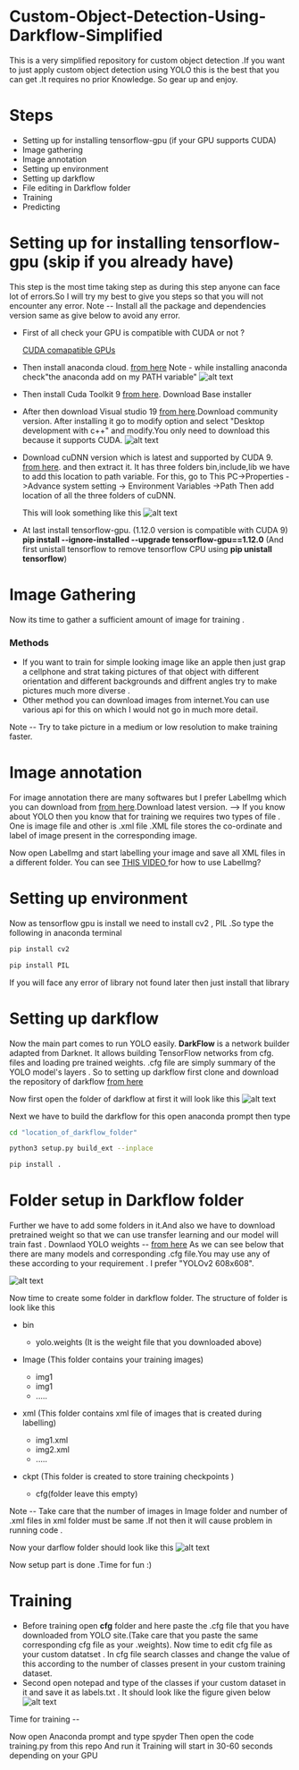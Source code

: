 # Custom-Object-Detection-Using-Darkflow-Simplified
This is a very simplified repository for custom object detection .If you want to just apply custom object detection using YOLO this is the best that you can get .It requires no prior Knowledge. So gear up and enjoy.

# Steps 
  - Setting up for installing tensorflow-gpu (if your GPU supports CUDA)
  - Image gathering 
  - Image annotation
  - Setting up environment
  - Setting up darkflow
  - File editing in Darkflow folder
  - Training
  - Predicting 
# Setting up for installing tensorflow-gpu (skip if you already have)
    
   
   This step is the most time taking step as during this step anyone can face lot of errors.So I will try my best to give you steps so that    you will not encounter any error.
   Note -- Install all the package and dependencies version same as give below to avoid any error.
   
   - First of all check your GPU is compatible with CUDA or not ?
   
     [CUDA comapatible GPUs](https://developer.nvidia.com/cuda-gpus)
   - Then install anaconda cloud.  [from here](https://www.anaconda.com/distribution/) 
     Note - while installing anaconda check"the anaconda add on my PATH variable"
     ![alt text](https://github.com/Boltuzamaki/Custom-Object-Detection-Using-Darkflow-Simplified-/blob/master/images%20support%20file/anaconda.PNG)
   - Then install Cuda Toolkit 9 [from here](https://developer.nvidia.com/cuda-90-download-archive).
     Download Base installer
   - After then download Visual studio 19 [from here](https://visualstudio.microsoft.com/downloads/).Download community version.
    After installing it go to modify option and select "Desktop development with c++" and modify.You only need to download this 
    because it supports CUDA.
    ![alt text](https://github.com/Boltuzamaki/Custom-Object-Detection-Using-Darkflow-Simplified-/blob/master/images%20support%20file/2.PNG)
    
   - Download cuDNN version which is latest and supported by CUDA 9. [from here](https://developer.nvidia.com/rdp/cudnn-archive).
     and then extract it.
     It has three folders bin,include,lib we have to add this location to path variable.
     For this,
     go to This PC->Properties ->Advance system setting -> Environment Variables ->Path 
     Then add location of all the three folders of cuDNN.
     
     This will look something like this
     ![alt text](https://github.com/Boltuzamaki/Custom-Object-Detection-Using-Darkflow-Simplified-/blob/master/images%20support%20file/3a.png?raw=true)
     
   - At last install tensorflow-gpu. (1.12.0 version is compatible with CUDA 9)
        **pip install --ignore-installed --upgrade tensorflow-gpu==1.12.0**  (And first unistall tensorflow to remove tensorflow CPU using **pip unistall tensorflow**)
        
# Image Gathering 

Now its time to gather a sufficient amount of image for training .

### Methods 
- If you want to train for simple looking image like an apple then just grap a cellphone and strat taking pictures of that object with different orientation and different backgrounds and diffrent angles try to make pictures much more diverse .
- Other method you can download images from internet.You can use various api for this on which I would not go in much more detail.

Note -- Try to take picture in a medium or low resolution to make training faster.

# Image annotation 
For image annotation there are many softwares but I prefer LabelImg which you can download from 
[from here](https://tzutalin.github.io/labelImg/).Download latest version.
--> If you know about YOLO then you know that for training we requires two types of file . One is image file and other is .xml file .XML file stores the co-ordinate and label of image present in the corresponding image.

Now open LabelImg and start labelling your image and save all XML files in a different folder.
You can see [THIS VIDEO ](https://www.youtube.com/watch?v=p0nR2YsCY_U) for how to use LabelImg?

# Setting up environment

Now as tensorflow gpu is install we need to install cv2 , PIL .So type the following in anaconda terminal
```sh
pip install cv2
```
```sh
pip install PIL
```
If you will face any error of library not found later then just install that library 

# Setting up darkflow

Now the main part comes to run YOLO easily.
**DarkFlow** is a network builder adapted from Darknet. It allows building TensorFlow networks from cfg. files and loading pre trained weights. .cfg file are simply summary of the YOLO model's layers .
So to setting up darkflow first clone and download the repository of darkflow [from here](https://github.com/thtrieu/darkflow) 

Now first open the folder of darkflow at first it will look like this
![alt text](https://github.com/Boltuzamaki/Custom-Object-Detection-Using-Darkflow-Simplified-/blob/master/images%20support%20file/im2.PNG?raw=true)

Next we have to build the darkflow for this open anaconda prompt then type 
```sh
cd "location_of_darkflow_folder"
```
```sh
python3 setup.py build_ext --inplace
```
```sh
pip install .
```

# Folder setup in Darkflow folder

Further we have to add some folders in it.And also we have to download pretrained weight so that we can use transfer learning and our model will train fast .
Downlaod YOLO weights  -- [from here](https://pjreddie.com/darknet/yolo/) 
As we can see below that there are many models and corresponding .cfg file.You may use any of these according to your requirement . I prefer "YOLOv2 608x608".

![alt text](https://github.com/Boltuzamaki/Custom-Object-Detection-Using-Darkflow-Simplified-/blob/master/images%20support%20file/yolo.PNG?raw=true)

Now time to create some folder in darkflow folder.
The structure of folder is look like this 
- bin
  - yolo.weights (It is the weight file that you downloaded above)
- Image (This folder contains your training images)
  - img1
  - img1
  - .....
- xml (This folder contains xml file of images that is created during labelling)
  - img1.xml
  - img2.xml
  - .....

- ckpt (This folder is created to store training checkpoints  )
   - cfg(folder leave this empty)

Note -- Take care that the number of images in Image folder and number of .xml files in xml folder must be same .If not then it will cause problem in running code .

Now your darflow folder should look like this 
![alt text](https://github.com/Boltuzamaki/Custom-Object-Detection-Using-Darkflow-Simplified-/blob/master/images%20support%20file/im3.PNG?raw=true)

Now setup part is done .Time for fun :)

# Training
- Before training open **cfg** folder and here paste the .cfg file that you have downloaded from YOLO site.(Take care that you paste the same corresponding cfg file as your .weights). Now time to edit cfg file as your custom datatset  .
In cfg file search classes and change the value of this according to the number of classes present in your custom training dataset.
- Second open notepad and type of the classes if your custom dataset in it and save it as labels.txt . It should look like the figure given below
![alt text](https://github.com/Boltuzamaki/Custom-Object-Detection-Using-Darkflow-Simplified-/blob/master/images%20support%20file/label.PNG?raw=true)

Time for training -- 

Now open Anaconda prompt and type spyder
Then open the code training.py from this repo
And run it 
Training will start in 30-60 seconds depending on your GPU 

        
        
     
     
     
    
    
    
    
      
     
   
 
     
     
   
   


  
